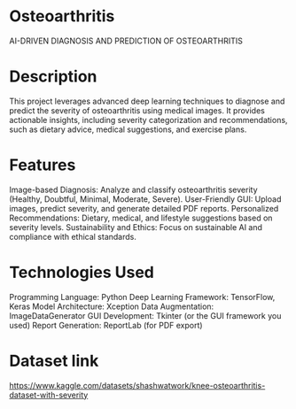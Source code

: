 # Osteoarthritis
AI-DRIVEN DIAGNOSIS AND PREDICTION OF OSTEOARTHRITIS


# Description
This project leverages advanced deep learning techniques to diagnose and predict the severity of osteoarthritis using medical images. It provides actionable insights, including severity categorization and recommendations, such as dietary advice, medical suggestions, and exercise plans.

# Features
Image-based Diagnosis: Analyze and classify osteoarthritis severity (Healthy, Doubtful, Minimal, Moderate, Severe).
User-Friendly GUI: Upload images, predict severity, and generate detailed PDF reports.
Personalized Recommendations: Dietary, medical, and lifestyle suggestions based on severity levels.
Sustainability and Ethics: Focus on sustainable AI and compliance with ethical standards.
# Technologies Used
Programming Language: Python
Deep Learning Framework: TensorFlow, Keras
Model Architecture: Xception
Data Augmentation: ImageDataGenerator
GUI Development: Tkinter (or the GUI framework you used)
Report Generation: ReportLab (for PDF export)

# Dataset link
https://www.kaggle.com/datasets/shashwatwork/knee-osteoarthritis-dataset-with-severity
